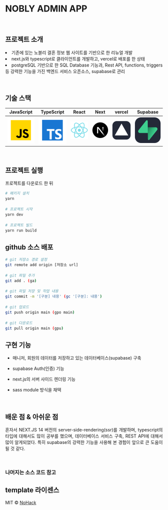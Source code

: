 # NOBLY ADMIN APP

<br>

## 프로젝트 소개

<p align="justify">
    <li>기존에 있는 노블리 결혼 정보 웹 사이트를 기반으로 한 리뉴얼 개발</li>
    <li>next.js와 typescript로 클라이언트를 개발하고, vercel로 배포를 한 상태</li>
    <li>postgreSQL 기반으로 한 SQL Database 기능과, Rest API, functions, triggers 등 강력한 기능을 가진 백엔드 서비스 오픈소스, supabase로 관리</li>
</p>

<br>

## 기술 스택

| JavaScript | TypeScript |  React   |  Next   |  vercel   | Supabase |
| :--------: | :--------: | :------: | :-----: | :-------: | :------: |
|   ![js]    |   ![ts]    | ![react] | ![next] | ![vercel] | ![supa]  |

<br>

## 프로젝트 실행
프로젝트를 다운로드 한 뒤

```bash
# 패키지 설치
yarn

# 프로젝트 시작
yarn dev

# 프로젝트 빌드
yarn run build
```

## github 소스 배포

```bash
# git 저장소 경로 설정
git remote add origin [저장소 url]

# git 파일 추가
git add . (ga)

# git 파일 저장 및 작업 내용
git commit -m '[구분] 내용' (gc '[구분]: 내용')

# git 업로드
git push origin main (gpo main)

# git 다운로드
git pull origin main (gpu)
```

## 구현 기능

- 매니저, 회원의 데이터를 저장하고 있는 데이터베이스(supabase) 구축

- supabase Auth(인증) 기능

- next.js의 서버 사이드 렌더링 기능

- sass module 방식을 채택

<br>

## 배운 점 & 아쉬운 점

<p align="justify">
혼자서 NEXT.JS 14 버전의 server-side-rendering(ssr)를 개발하며, typescript의 타입에 대해서도 많이 공부를 했으며, 데이터베이스 서비스 구축, REST API에 대해서 많이 알게되었다. 특히 supabase의 강력한 기능을 사용해 본 경험이 앞으로 큰 도움이 될 것 같다.
</p>

<br>

### 나머지는 소스 코드 참고

## template 라이센스

MIT &copy; [NoHack](mailto:lbjp114@gmail.com)

<!-- Stack Icon Refernces -->

[js]: /public/javascript.svg
[ts]: /public/typescript.svg
[react]: /public/react.svg
[next]: /public/nextjs.svg
[vercel]: /public/vercelmd.svg
[supa]: /public/supabase.svg
